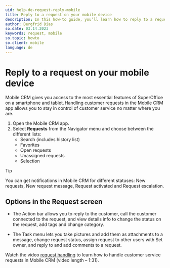 ```yaml
---
uid: help-de-request-reply-mobile
title: Reply to a request on your mobile device
description: In this how-to guide, you’ll learn how to reply to a request in Mobile CRM.
author: Bergfrid Dias
so.date: 03.14.2023
keywords: request, mobile
so.topic: howto
so.client: mobile
language: de
---
```


# Reply to a request on your mobile device

Mobile CRM gives you access to the most essential features of SuperOffice on a smartphone and tablet. Handling customer requests in the Mobile CRM app allows you to stay in control of customer service no matter where you are.

1. Open the Mobile CRM app.
1. Select **Requests** from the Navigator menu and choose between the different lists:
    * Search (includes history list)
    * Favorites
    * Open requests
    * Unassigned requests
    * Selection

> [!TIP]
> You can get notifications in Mobile CRM for different statuses: New requests, New request message, Request activated and Request escalation.

## Options in the Request screen

* The Action bar allows you to reply to the customer, call the customer connected to the request, and view details info to change the status on the request, add tags and change category.

* The Task menu lets you take pictures and add them as attachments to a message, change request status, assign request to other users with Set owner, and reply to and add comments to a request.

Watch the video [request handling][1] to learn how to handle customer service requests in Mobile CRM (video length – 1:31).

<!--
> [!Video https://community.superoffice.com/globalassets/user--admin/learning/user-guide/service--reqeusts/request-handling-mobile-crm.mp4] -->

<!-- Referenced links -->
[1]: https://community.superoffice.com/globalassets/user--admin/learning/user-guide/service--reqeusts/request-handling-mobile-crm.mp4

<!-- Referenced images -->

